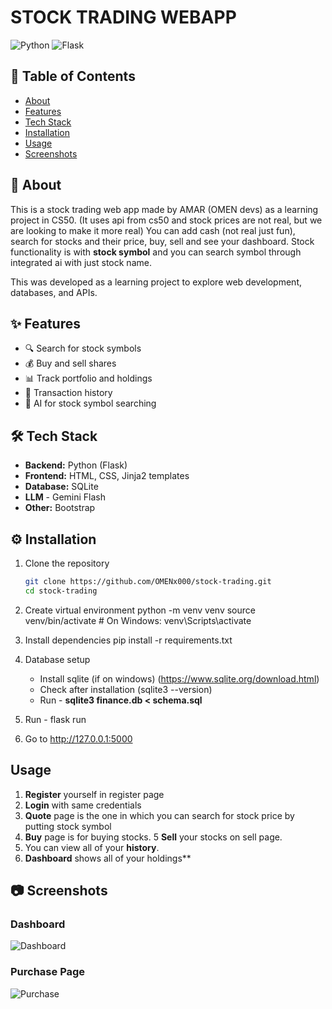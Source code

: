 # STOCK TRADING WEBAPP

![Python](https://img.shields.io/badge/python-3.12-blue.svg)
![Flask](https://img.shields.io/badge/flask-2.x-green.svg)

## 📑 Table of Contents
- [About](#-about)
- [Features](#-features)
- [Tech Stack](#-tech-stack)
- [Installation](#-installation)
- [Usage](#-usage)
- [Screenshots](#-screenshots)


## 📌 About  
This is a stock trading web app made by AMAR (OMEN devs) as a learning project in CS50. (It uses api from cs50 and stock prices are not real, but we are looking to make it more real)
You can add cash (not real just fun), search for stocks and their price, buy, sell and see your dashboard.
Stock functionality is with **stock symbol** and you can search symbol through integrated ai with just stock name.

This was developed as a learning project to explore web development, databases, and APIs.


## ✨ Features
- 🔍 Search for stock symbols
- 💰 Buy and sell shares
- 📊 Track portfolio and holdings
- 🧾 Transaction history
- 🤖 AI for stock symbol searching


## 🛠 Tech Stack
- **Backend:** Python (Flask)
- **Frontend:** HTML, CSS, Jinja2 templates
- **Database:** SQLite
- **LLM** - Gemini Flash
- **Other:** Bootstrap 


## ⚙️ Installation
1. Clone the repository  
   ```bash
   git clone https://github.com/OMENx000/stock-trading.git
   cd stock-trading

2. Create virtual environment
    python -m venv venv
    source venv/bin/activate  # On Windows: venv\Scripts\activate

3. Install dependencies
    pip install -r requirements.txt

4. Database setup
    - Install sqlite (if on windows) (https://www.sqlite.org/download.html)
    - Check after installation (sqlite3 --version)
    - Run - **sqlite3 finance.db < schema.sql**

5. Run - flask run

6. Go to http://127.0.0.1:5000



## Usage
1. **Register** yourself in register page
2. **Login** with same credentials
3. **Quote** page is the one in which you can search for stock price by putting stock symbol
4. **Buy** page is for buying stocks.
5 **Sell** your stocks on sell page.
6. You can view all of your **history**.
7. **Dashboard** shows all of your holdings**


## 📷 Screenshots
### Dashboard
![Dashboard](screenshots/Dashboard.png)

### Purchase Page
![Purchase](screenshots/Purchase.png)
